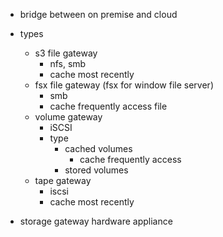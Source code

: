 - bridge between on premise and cloud
- types
    - s3 file gateway
        - nfs, smb
        - cache most recently
    - fsx file gateway (fsx for window file server)
        - smb
        - cache frequently access file
    - volume gateway
        - iSCSI
        - type
            - cached volumes
                - cache frequently access
            - stored volumes
    - tape gateway
        - iscsi
        - cache most recently

- storage gateway hardware appliance